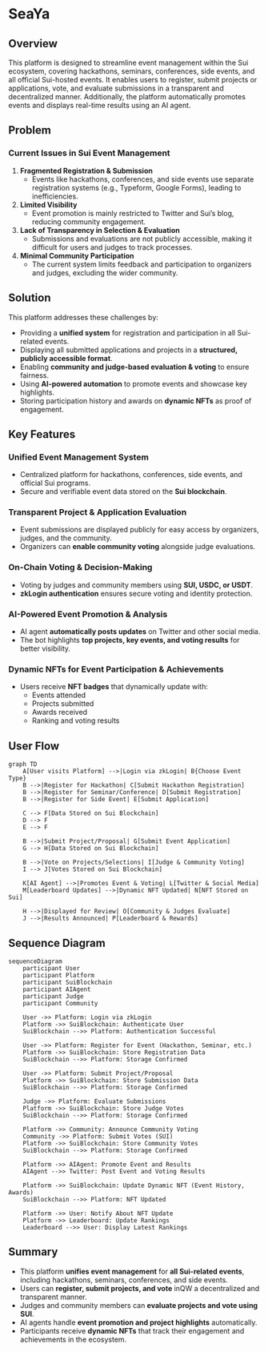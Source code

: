 # SeaYa

## Overview

This platform is designed to streamline event management within the Sui ecosystem, covering hackathons, seminars, conferences, side events, and all official Sui-hosted events. It enables users to register, submit projects or applications, vote, and evaluate submissions in a transparent and decentralized manner. Additionally, the platform automatically promotes events and displays real-time results using an AI agent.

## Problem

### Current Issues in Sui Event Management

1. **Fragmented Registration & Submission**
    - Events like hackathons, conferences, and side events use separate registration systems (e.g., Typeform, Google Forms), leading to inefficiencies.
2. **Limited Visibility**
    - Event promotion is mainly restricted to Twitter and Sui’s blog, reducing community engagement.
3. **Lack of Transparency in Selection & Evaluation**
    - Submissions and evaluations are not publicly accessible, making it difficult for users and judges to track processes.
4. **Minimal Community Participation**
    - The current system limits feedback and participation to organizers and judges, excluding the wider community.

## Solution

This platform addresses these challenges by:

- Providing a **unified system** for registration and participation in all Sui-related events.
- Displaying all submitted applications and projects in a **structured, publicly accessible format**.
- Enabling **community and judge-based evaluation & voting** to ensure fairness.
- Using **AI-powered automation** to promote events and showcase key highlights.
- Storing participation history and awards on **dynamic NFTs** as proof of engagement.

## Key Features

### Unified Event Management System
- Centralized platform for hackathons, conferences, side events, and official Sui programs.
- Secure and verifiable event data stored on the **Sui blockchain**.

### Transparent Project & Application Evaluation
- Event submissions are displayed publicly for easy access by organizers, judges, and the community.
- Organizers can **enable community voting** alongside judge evaluations.

### On-Chain Voting & Decision-Making
- Voting by judges and community members using **SUI, USDC, or USDT**.
- **zkLogin authentication** ensures secure voting and identity protection.

### AI-Powered Event Promotion & Analysis
- AI agent **automatically posts updates** on Twitter and other social media.
- The bot highlights **top projects, key events, and voting results** for better visibility.

### Dynamic NFTs for Event Participation & Achievements
- Users receive **NFT badges** that dynamically update with:
    - Events attended
    - Projects submitted
    - Awards received
    - Ranking and voting results

## User Flow

```mermaid
graph TD
    A[User visits Platform] -->|Login via zkLogin| B{Choose Event Type}
    B -->|Register for Hackathon| C[Submit Hackathon Registration]
    B -->|Register for Seminar/Conference| D[Submit Registration]
    B -->|Register for Side Event| E[Submit Application]

    C --> F[Data Stored on Sui Blockchain]
    D --> F
    E --> F

    B -->|Submit Project/Proposal| G[Submit Event Application]
    G --> H[Data Stored on Sui Blockchain]

    B -->|Vote on Projects/Selections| I[Judge & Community Voting]
    I --> J[Votes Stored on Sui Blockchain]

    K[AI Agent] -->|Promotes Event & Voting| L[Twitter & Social Media]
    M[Leaderboard Updates] -->|Dynamic NFT Updated| N[NFT Stored on Sui]

    H -->|Displayed for Review| O[Community & Judges Evaluate]
    J -->|Results Announced| P[Leaderboard & Rewards]

```

## Sequence Diagram

```mermaid
sequenceDiagram
    participant User
    participant Platform
    participant SuiBlockchain
    participant AIAgent
    participant Judge
    participant Community

    User ->> Platform: Login via zkLogin
    Platform ->> SuiBlockchain: Authenticate User
    SuiBlockchain -->> Platform: Authentication Successful

    User ->> Platform: Register for Event (Hackathon, Seminar, etc.)
    Platform ->> SuiBlockchain: Store Registration Data
    SuiBlockchain -->> Platform: Storage Confirmed

    User ->> Platform: Submit Project/Proposal
    Platform ->> SuiBlockchain: Store Submission Data
    SuiBlockchain -->> Platform: Storage Confirmed

    Judge ->> Platform: Evaluate Submissions
    Platform ->> SuiBlockchain: Store Judge Votes
    SuiBlockchain -->> Platform: Storage Confirmed

    Platform ->> Community: Announce Community Voting
    Community ->> Platform: Submit Votes (SUI)
    Platform ->> SuiBlockchain: Store Community Votes
    SuiBlockchain -->> Platform: Storage Confirmed

    Platform ->> AIAgent: Promote Event and Results
    AIAgent -->> Twitter: Post Event and Voting Results

    Platform ->> SuiBlockchain: Update Dynamic NFT (Event History, Awards)
    SuiBlockchain -->> Platform: NFT Updated

    Platform ->> User: Notify About NFT Update
    Platform ->> Leaderboard: Update Rankings
    Leaderboard -->> User: Display Latest Rankings

```

## Summary

- This platform **unifies event management** for **all Sui-related events**, including hackathons, seminars, conferences, and side events.
- Users can **register, submit projects, and vote** inQW a decentralized and transparent manner.
- Judges and community members can **evaluate projects and vote using SUI**.
- AI agents handle **event promotion and project highlights** automatically.
- Participants receive **dynamic NFTs** that track their engagement and achievements in the ecosystem.
